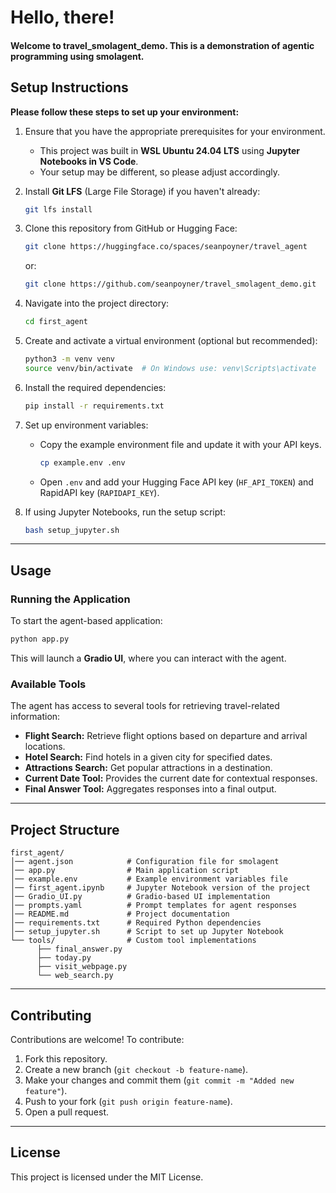 # Hello, there!

#### Welcome to travel_smolagent_demo. This is a demonstration of agentic programming using smolagent. 

## Setup Instructions

**Please follow these steps to set up your environment:**

1. Ensure that you have the appropriate prerequisites for your environment.  
   - This project was built in **WSL Ubuntu 24.04 LTS** using **Jupyter Notebooks in VS Code**.  
   - Your setup may be different, so please adjust accordingly.

2. Install **Git LFS** (Large File Storage) if you haven't already:
    ```bash
    git lfs install
    ```

3. Clone this repository from GitHub or Hugging Face:
    ```bash
    git clone https://huggingface.co/spaces/seanpoyner/travel_agent
    ```
    or:
    ```bash
    git clone https://github.com/seanpoyner/travel_smolagent_demo.git
    ```

4. Navigate into the project directory:
    ```bash
    cd first_agent
    ```

5. Create and activate a virtual environment (optional but recommended):
    ```bash
    python3 -m venv venv
    source venv/bin/activate  # On Windows use: venv\Scripts\activate
    ```

6. Install the required dependencies:
    ```bash
    pip install -r requirements.txt
    ```

7. Set up environment variables:  
   - Copy the example environment file and update it with your API keys.
     ```bash
     cp example.env .env
     ```
   - Open `.env` and add your Hugging Face API key (`HF_API_TOKEN`) and RapidAPI key (`RAPIDAPI_KEY`).

8. If using Jupyter Notebooks, run the setup script:
    ```bash
    bash setup_jupyter.sh
    ```

---

## Usage

### Running the Application

To start the agent-based application:

```bash
python app.py
```

This will launch a **Gradio UI**, where you can interact with the agent.

### Available Tools

The agent has access to several tools for retrieving travel-related information:

- **Flight Search:** Retrieve flight options based on departure and arrival locations.
- **Hotel Search:** Find hotels in a given city for specified dates.
- **Attractions Search:** Get popular attractions in a destination.
- **Current Date Tool:** Provides the current date for contextual responses.
- **Final Answer Tool:** Aggregates responses into a final output.

---

## Project Structure

```
first_agent/
│── agent.json            # Configuration file for smolagent 
│── app.py                # Main application script 
│── example.env           # Example environment variables file 
│── first_agent.ipynb     # Jupyter Notebook version of the project 
│── Gradio_UI.py          # Gradio-based UI implementation 
│── prompts.yaml          # Prompt templates for agent responses 
│── README.md             # Project documentation 
│── requirements.txt      # Required Python dependencies 
│── setup_jupyter.sh      # Script to set up Jupyter Notebook 
└── tools/                # Custom tool implementations 
      ├── final_answer.py  
      ├── today.py  
      ├── visit_webpage.py  
      └── web_search.py  
```

---

## Contributing

Contributions are welcome! To contribute:

1. Fork this repository.
2. Create a new branch (`git checkout -b feature-name`).
3. Make your changes and commit them (`git commit -m "Added new feature"`).
4. Push to your fork (`git push origin feature-name`).
5. Open a pull request.

---

## License

This project is licensed under the MIT License.

